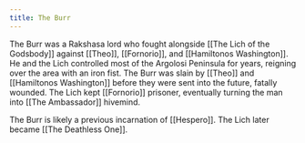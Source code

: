 ```yaml
---
title: The Burr
---
```


The Burr was a Rakshasa lord who fought alongside [[The Lich of the Godsbody]] against [[Theo]], [[Fornorio]], and [[Hamiltonos Washington]]. He and the Lich controlled most of the Argolosi Peninsula for years, reigning over the area with an iron fist. The Burr was slain by [[Theo]] and [[Hamiltonos Washington]] before they were sent into the future, fatally wounded. The Lich kept [[Fornorio]] prisoner, eventually turning the man into [[The Ambassador]] hivemind. 

The Burr is likely a previous incarnation of [[Hespero]]. The Lich later became [[The Deathless One]].